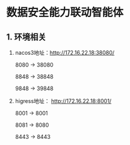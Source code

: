# 数据安全能力联动智能体

## 1. 环境相关

1. nacos3地址：http://172.16.22.18:38080/

   8080 -> 38080

   8848 -> 38848

   9848 -> 39848

2. higress地址： http://172.16.22.18:8001/

   8001 -> 8001

   8081 -> 8080

   8443 -> 8443

